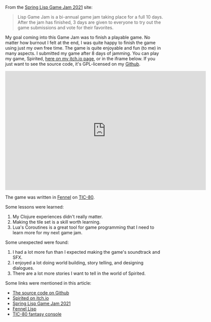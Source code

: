 From the [Spring Lisp Game Jam 2021][3] site:

> Lisp Game Jam is a bi-annual game jam taking place for a full 10 days. After
> the jam has finished, 3 days are given to everyone to try out the game
> submissions and vote for their favorites.

My goal coming into this Game Jam was to finish a playable game. No matter how
burnout I felt at the end, I was quite happy to finish the game using just my
own free time. The game is quite enjoyable and fun (to me) in many aspects. I
submitted my game after 8 days of jamming. You can play my game, Spirited, [here
on my itch.io page][2], or in the iframe below. If you just want to see the
source code, it's GPL-licensed on my [Github][1].

<iframe src="https://itch.io/embed-upload/3700249?color=140c1c" allowfullscreen="" width="640" height="380" frameborder="0"><a href="https://dawranliou.itch.io/spirited">Play Spirited on itch.io</a></iframe>

The game was written in [Fennel][4] on [TIC-80][5].

Some lessons were learned:

1. My Clojure experiences didn't really matter.
1. Making the tile set is a skill worth learning.
1. Lua's Coroutines is a great tool for game programming that I need to learn
   more for my next game jam.

Some unexpected were found:

1. I had a lot more fun than I expected making the game's soundtrack and SFX.
1. I enjoyed a lot doing world building, story telling, and designing dialogues.
1. There are a lot more stories I want to tell in the world of Spirited.

Some links were mentioned in this article:

- [The source code on Github][1]
- [Spirited on itch.io][2]
- [Spring Lisp Game Jam 2021][3]
- [Fennel Lisp][4]
- [TIC-80 fantasy console][5]

[1]: https://github.com/dawranliou/spirited/
[2]: https://dawranliou.itch.io/spirited
[3]: https://itch.io/jam/spring-lisp-game-jam-2021
[4]: https://fennel-lang.org/
[5]: https://tic80.com/
